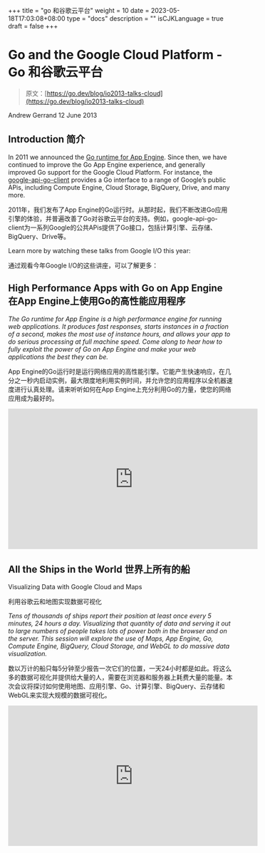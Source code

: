 +++
title = "go 和谷歌云平台"
weight = 10
date = 2023-05-18T17:03:08+08:00
type = "docs"
description = ""
isCJKLanguage = true
draft = false
+++

# Go and the Google Cloud Platform - Go 和谷歌云平台

> 原文：[https://go.dev/blog/io2013-talks-cloud](https://go.dev/blog/io2013-talks-cloud)

Andrew Gerrand
12 June 2013

## Introduction 简介

In 2011 we announced the [Go runtime for App Engine](https://developers.google.com/appengine/docs/go/overview). Since then, we have continued to improve the Go App Engine experience, and generally improved Go support for the Google Cloud Platform. For instance, the [google-api-go-client](http://code.google.com/p/google-api-go-client) provides a Go interface to a range of Google’s public APis, including Compute Engine, Cloud Storage, BigQuery, Drive, and many more.

2011年，我们发布了App Engine的Go运行时。从那时起，我们不断改进Go应用引擎的体验，并普遍改善了Go对谷歌云平台的支持。例如，google-api-go-client为一系列Google的公共APis提供了Go接口，包括计算引擎、云存储、BigQuery、Drive等。

Learn more by watching these talks from Google I/O this year:

通过观看今年Google I/O的这些讲座，可以了解更多：

## High Performance Apps with Go on App Engine 在App Engine上使用Go的高性能应用程序

*The Go runtime for App Engine is a high performance engine for* *running web applications. It produces fast responses,* *starts instances in a fraction of a second, makes the most use* *of instance hours, and allows your app to do serious processing* *at full machine speed.* *Come along to hear how to fully exploit the power of Go on App* *Engine and make your web applications the best they can be.*

App Engine的Go运行时是运行网络应用的高性能引擎。它能产生快速响应，在几分之一秒内启动实例，最大限度地利用实例时间，并允许您的应用程序以全机器速度进行认真处理。请来听听如何在App Engine上充分利用Go的力量，使您的网络应用成为最好的。

<iframe src="https://www.youtube.com/embed/fc25ihfXhbg" width="560" height="315" frameborder="0" allowfullscreen="" mozallowfullscreen="" webkitallowfullscreen="" style="box-sizing: border-box;"></iframe>

## All the Ships in the World 世界上所有的船

Visualizing Data with Google Cloud and Maps

利用谷歌云和地图实现数据可视化

*Tens of thousands of ships report their position at least once* *every 5 minutes, 24 hours a day.* *Visualizing that quantity of data and serving it out to large* *numbers of people takes lots of power both in the browser and on the server.* *This session will explore the use of Maps,* *App Engine, Go, Compute Engine, BigQuery, Cloud Storage,* *and WebGL to do massive data visualization.*

数以万计的船只每5分钟至少报告一次它们的位置，一天24小时都是如此。将这么多的数据可视化并提供给大量的人，需要在浏览器和服务器上耗费大量的能量。本次会议将探讨如何使用地图、应用引擎、Go、计算引擎、BigQuery、云存储和WebGL来实现大规模的数据可视化。

<iframe src="https://www.youtube.com/embed/MT7cd4M9vzs" width="560" height="315" frameborder="0" allowfullscreen="" mozallowfullscreen="" webkitallowfullscreen="" style="box-sizing: border-box;"></iframe>
